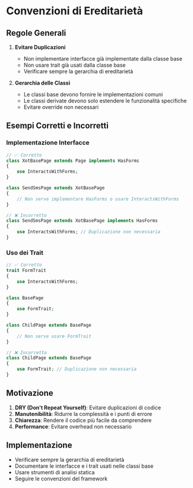# Convenzioni di Ereditarietà

## Regole Generali
1. **Evitare Duplicazioni**
   - Non implementare interfacce già implementate dalla classe base
   - Non usare trait già usati dalla classe base
   - Verificare sempre la gerarchia di ereditarietà

2. **Gerarchia delle Classi**
   - Le classi base devono fornire le implementazioni comuni
   - Le classi derivate devono solo estendere le funzionalità specifiche
   - Evitare override non necessari

## Esempi Corretti e Incorretti

### Implementazione Interfacce
```php
// ✅ Corretto
class XotBasePage extends Page implements HasForms
{
    use InteractsWithForms;
}

class SendSmsPage extends XotBasePage
{
    // Non serve implementare HasForms o usare InteractsWithForms
}

// ❌ Incorretto
class SendSmsPage extends XotBasePage implements HasForms
{
    use InteractsWithForms; // Duplicazione non necessaria
}
```

### Uso dei Trait
```php
// ✅ Corretto
trait FormTrait
{
    use InteractsWithForms;
}

class BasePage
{
    use FormTrait;
}

class ChildPage extends BasePage
{
    // Non serve usare FormTrait
}

// ❌ Incorretto
class ChildPage extends BasePage
{
    use FormTrait; // Duplicazione non necessaria
}
```

## Motivazione
1. **DRY (Don't Repeat Yourself)**: Evitare duplicazioni di codice
2. **Manutenibilità**: Ridurre la complessità e i punti di errore
3. **Chiarezza**: Rendere il codice più facile da comprendere
4. **Performance**: Evitare overhead non necessario

## Implementazione
- Verificare sempre la gerarchia di ereditarietà
- Documentare le interfacce e i trait usati nelle classi base
- Usare strumenti di analisi statica
- Seguire le convenzioni del framework 
